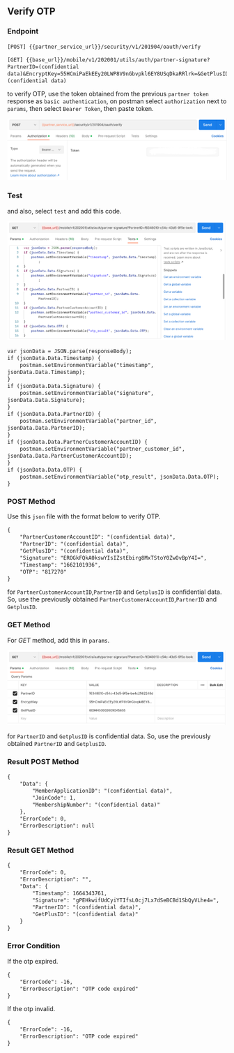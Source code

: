 ## Verify OTP

### Endpoint
````
[POST] {{partner_service_url}}/security/v1/201904/oauth/verify 
````
````
[GET] {{base_url}}/mobile/v1/202001/utils/auth/partner-signature?PartnerID=(confidential data)&EncryptKey=55HCmiPaEkEEy20LWP8V9nGbvpkl6EY8USqDkaRRlrk=&GetPlusID=(confidential data)
````
to verify OTP, use the token obtained from the previous ``partner token`` response as ``basic authentication``, on postman select ``authorization`` next to ``params``, then select ``Bearer Token``, then paste token.

![verifyotp_getplus](img/verifyotp.png)

### Test
and also, select ``test`` and  add this code.

![verify_test_getplus](img/testverifyotp.png)

````
var jsonData = JSON.parse(responseBody);
if (jsonData.Data.Timestamp) {
    postman.setEnvironmentVariable("timestamp", jsonData.Data.Timestamp);
}
if (jsonData.Data.Signature) {
    postman.setEnvironmentVariable("signature", jsonData.Data.Signature);
}
if (jsonData.Data.PartnerID) {
    postman.setEnvironmentVariable("partner_id", jsonData.Data.PartnerID);
}
if (jsonData.Data.PartnerCustomerAccountID) {
    postman.setEnvironmentVariable("partner_customer_id", jsonData.Data.PartnerCustomerAccountID);
}
if (jsonData.Data.OTP) {
    postman.setEnvironmentVariable("otp_result", jsonData.Data.OTP);
}
````

### POST Method
Use this ``json`` file with the format below to verify OTP.
````
{
    "PartnerCustomerAccountID": "(confidential data)",
    "PartnerID": "(confidential data)",
    "GetPlusID": "(confidential data)",
    "Signature": "EROGkFQkA0kswYIsIZstEbirg8MxTStoY0ZwOvBpY4I=",
    "Timestamp": "1662101936",
	"OTP": "817270"
}
````
for `PartnerCustomerAccountID`,`PartnerID` and `GetplusID` is confidential data. So, use the previously obtained `PartnerCustomerAccountID`,`PartnerID` and `GetplusID`.

### GET Method
For *GET*  method, add this in ``params``.

![verify_getplus](img/getverifyotp.png)

for `PartnerID` and `GetplusID` is confidential data. So, use the previously obtained `PartnerID` and `GetplusID`.

### Result POST Method 
````
{
    "Data": {
        "MemberApplicationID": "(confidential data)",
        "JoinCode": 1,
        "MembershipNumber": "(confidential data)"
    },
    "ErrorCode": 0,
    "ErrorDescription": null
}
````
### Result GET Method 
````
{
    "ErrorCode": 0,
    "ErrorDescription": "",
    "Data": {
        "Timestamp": 1664343761,
        "Signature": "gPEHkwifUdCyiYTIfsL0cj7Lx7dSeBCBd1SbQyVLhe4=",
        "PartnerID": "(confidential data)",
        "GetPlusID": "(confidential data)"
    }
}
````
### Error Condition
If the otp expired.
````
{
    "ErrorCode": -16,
    "ErrorDescription": "OTP code expired"
}
````
If the otp invalid.
````
{
    "ErrorCode": -16,
    "ErrorDescription": "OTP code expired"
}
````